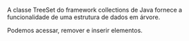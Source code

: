 A classe TreeSet do framework collections de Java fornece a funcionalidade de uma estrutura de dados em árvore. 

Podemos acessar, remover e inserir elementos.

